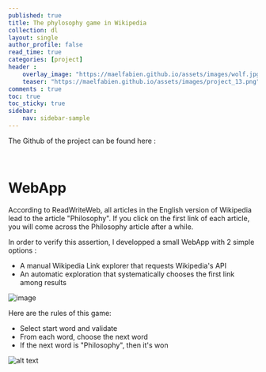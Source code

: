 ```yaml
---
published: true
title: The phylosophy game in Wikipedia
collection: dl
layout: single
author_profile: false
read_time: true
categories: [project]
header :
    overlay_image: "https://maelfabien.github.io/assets/images/wolf.jpg"
    teaser: "https://maelfabien.github.io/assets/images/project_13.png"
comments : true
toc: true
toc_sticky: true
sidebar:
    nav: sidebar-sample
---
```


The Github of the project can be found here :

<div class="github-card" data-github="maelfabien/WebApp" data-width="100%" data-height="" data-theme="default"></div>
<script src="//cdn.jsdelivr.net/github-cards/latest/widget.js"></script>

<br>

# WebApp

According to ReadWriteWeb, all articles in the English version of Wikipedia lead to the article "Philosophy". If you click on the first link of each article, you will come across the Philosophy article after a while.

In order to verify this assertion, I developped a small WebApp with 2 simple options :
- A manual Wikipedia Link explorer that requests Wikipedia's API
- An automatic exploration that systematically chooses the first link among results

![image](https://maelfabien.github.io/assets/images/img.png)

Here are the rules of this game:
- Select start word and validate
- From each word, choose the next word
- If the next word is "Philosophy", then it's won

![alt text](https://maelfabien.github.io/assets/images/AS_Images/model.png)
